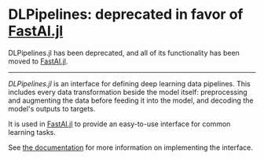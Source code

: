 # DLPipelines: deprecated in favor of [FastAI.jl](https://github.com/FluxML/FastAI.jl)

DLPipelines.jl has been deprecated, and all of its functionality has been moved to [FastAI.jl](https://github.com/FluxML/FastAI.jl).

---

*DLPipelines.jl* is an interface for defining deep learning data pipelines. This includes every data transformation beside the model itself: preprocessing and augmenting the data before feeding it into the model, and decoding the model's outputs to targets.

It is used in [FastAI.jl](https://www.github.com/FluxML/FastAI.jl) to provide an easy-to-use interface for common learning tasks.

See [the documentation](https://lorenzoh.github.io/DLPipelines.jl/dev/README.html) for more information on implementing the interface.

